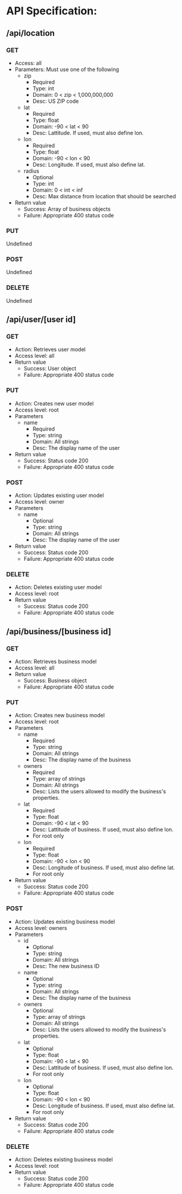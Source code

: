 # API Specification:

## /api/location
### GET
- Access: all
- Parameters: Must use one of the following
    - zip
        - Required
        - Type:     int
        - Domain:   0 < zip < 1,000,000,000
        - Desc:     US ZIP code
    - lat
        - Required
        - Type:     float
        - Domain:   -90 < lat < 90
        - Desc:     Lattitude. If used, must also define lon.
    - lon
        - Required
        - Type:     float
        - Domain:   -90 < lon < 90
        - Desc:     Longitude. If used, must also define lat.
    - radius
        - Optional
        - Type:     int
        - Domain:   0 < int < inf
        - Desc:     Max distance from location that should be searched
- Return value
    - Success: Array of business objects
    - Failure: Appropriate 400 status code

### PUT
Undefined

### POST
Undefined

### DELETE
Undefined


## /api/user/[user id]
### GET
- Action: Retrieves user model
- Access level: all
- Return value
    - Success: User object
    - Failure: Appropriate 400 status code

### PUT
- Action: Creates new user model
- Access level: root
- Parameters
    - name
        - Required
        - Type:     string
        - Domain:   All strings
        - Desc:     The display name of the user
- Return value
    - Success: Status code 200
    - Failure: Appropriate 400 status code

### POST
- Action: Updates existing user model
- Access level: owner
- Parameters
    - name
        - Optional
        - Type:     string
        - Domain:   All strings
        - Desc:     The display name of the user
- Return value
    - Success: Status code 200
    - Failure: Appropriate 400 status code

### DELETE
- Action: Deletes existing user model
- Access level: root
- Return value
    - Success: Status code 200
    - Failure: Appropriate 400 status code


## /api/business/[business id]
### GET
- Action: Retrieves business model
- Access level: all
- Return value
    - Success: Business object
    - Failure: Appropriate 400 status code

### PUT
- Action: Creates new business model
- Access level: root
- Parameters
    - name
        - Required
        - Type:     string
        - Domain:   All strings
        - Desc:     The display name of the business
    - owners
        - Required
        - Type:     array of strings
        - Domain:   All strings
        - Desc:     Lists the users allowed to modify the business's properties.
    - lat
        - Required
        - Type:     float
        - Domain:   -90 < lat < 90
        - Desc:     Lattitude of business. If used, must also define lon.
        - For root only
    - lon
        - Required
        - Type:     float
        - Domain:   -90 < lon < 90
        - Desc:     Longitude of business. If used, must also define lat.
        - For root only
- Return value
    - Success: Status code 200
    - Failure: Appropriate 400 status code

### POST
- Action: Updates existing business model
- Access level: owners
- Parameters
    - id
        - Optional
        - Type:     string
        - Domain:   All strings
        - Desc:     The new business ID
    - name
        - Optional
        - Type:     string
        - Domain:   All strings
        - Desc:     The display name of the business
    - owners
        - Optional
        - Type:     array of strings
        - Domain:   All strings
        - Desc:     Lists the users allowed to modify the business's properties.
    - lat
        - Optional
        - Type:     float
        - Domain:   -90 < lat < 90
        - Desc:     Lattitude of business. If used, must also define lon.
        - For root only
    - lon
        - Optional
        - Type:     float
        - Domain:   -90 < lon < 90
        - Desc:     Longitude of business. If used, must also define lat.
        - For root only
- Return value
    - Success: Status code 200
    - Failure: Appropriate 400 status code

### DELETE
- Action: Deletes existing business model
- Access level: root
- Return value
    - Success: Status code 200
    - Failure: Appropriate 400 status code
